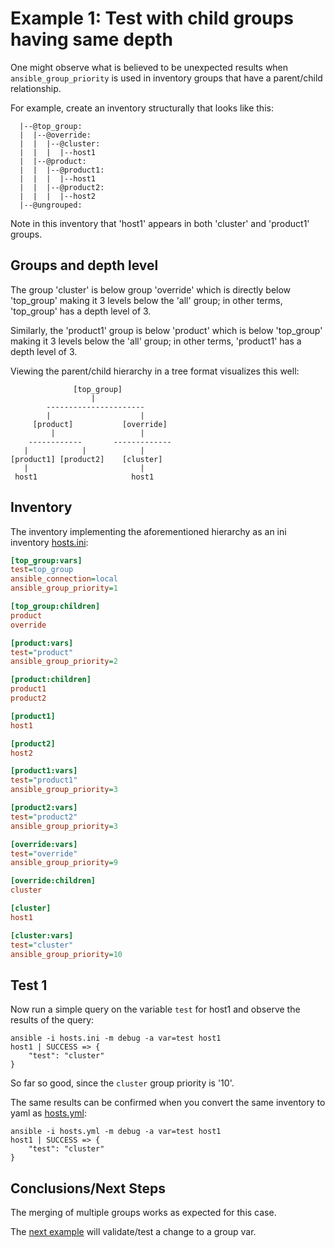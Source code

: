 
# Example 1: Test with child groups having same depth

One might observe what is believed to be unexpected results when `ansible_group_priority` is used in inventory groups that have a parent/child relationship. 

For example, create an inventory structurally that looks like this:

```
  |--@top_group:
  |  |--@override:
  |  |  |--@cluster:
  |  |  |  |--host1
  |  |--@product:
  |  |  |--@product1:
  |  |  |  |--host1
  |  |  |--@product2:
  |  |  |  |--host2
  |--@ungrouped:
```

Note in this inventory that 'host1' appears in both 'cluster' and 'product1' groups.

## Groups and depth level

The group 'cluster' is below group 'override' which is directly below 'top_group' making it 3 levels below the 'all' group; in other terms, 'top_group' has a depth level of 3.

Similarly, the 'product1' group is below 'product' which is below 'top_group' making it 3 levels below the 'all' group; in other terms, 'product1' has a depth level of 3.

Viewing the parent/child hierarchy in a tree format visualizes this well:

```output
              [top_group]
                  |
        ----------------------
        |                    |
     [product]           [override]
         |                   |
    ------------       -------------
   |            |            |
[product1] [product2]    [cluster] 
   |                         |
 host1                     host1
```

## Inventory 

The inventory implementing the aforementioned hierarchy as an ini inventory [hosts.ini](./hosts.ini):

```ini
[top_group:vars]
test=top_group
ansible_connection=local
ansible_group_priority=1

[top_group:children]
product
override

[product:vars]
test="product"
ansible_group_priority=2

[product:children]
product1
product2

[product1]
host1

[product2]
host2

[product1:vars]
test="product1"
ansible_group_priority=3

[product2:vars]
test="product2"
ansible_group_priority=3

[override:vars]
test="override"
ansible_group_priority=9

[override:children]
cluster

[cluster]
host1

[cluster:vars]
test="cluster"
ansible_group_priority=10

```


## Test 1

Now run a simple query on the variable `test` for host1 and observe the results of the query:

```output
ansible -i hosts.ini -m debug -a var=test host1
host1 | SUCCESS => {
    "test": "cluster"
}
```

So far so good, since the `cluster` group priority is '10'. 

The same results can be confirmed when you convert the same inventory to yaml as [hosts.yml](./hosts.yml):

```output
ansible -i hosts.yml -m debug -a var=test host1
host1 | SUCCESS => {
    "test": "cluster"
}
```


## Conclusions/Next Steps

The merging of multiple groups works as expected for this case.

The [next example](../example2/README.md) will validate/test a change to a group var.

